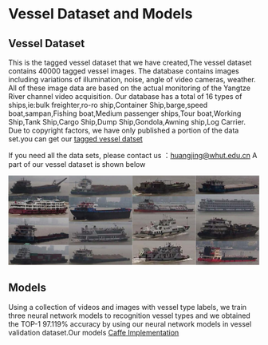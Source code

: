Vessel Dataset and Models
=======
Vessel Dataset
------
This is the tagged vessel dataset that we have created,The vessel dataset contains 40000 tagged vessel images. 
The database contains images including variations of illumination, noise,  angle of video cameras, weather. 
All of these image data are based on the actual monitoring of the Yangtze River channel video acquisition.
Our database has a total of 16 types of ships,ie:bulk freighter,ro-ro ship,Container Ship,barge,speed boat,sampan,Fishing boat,Medium passenger ships,Tour boat,Working Ship,Tank Ship,Cargo Ship,Dump Ship,Gondola,Awning ship,Log Carrier.
Due to copyright factors, we have only published a portion of the data set.you can get our [tagged vessel datset](https://1drv.ms/u/s!Akh-8dX-yfy-gxJz-UGNAaOfk6MS)


If you need all the data sets, please contact us ：huangjing@whut.edu.cn
A part of our vessel dataset is shown below

![](https://github.com/yzjdz/Vessel-recogniton/blob/master/img/example.png?raw=true)



Models
-----
Using a collection of videos and images with vessel type labels, we train three neural network models to recognition vessel types and we obtained the TOP-1 97.119% accuracy by using our neural network models in vessel validation dataset.Our models [Caffe Implementation](https://1drv.ms/f/s!Akh-8dX-yfy-gx3u9kInAYcBIqVs)
